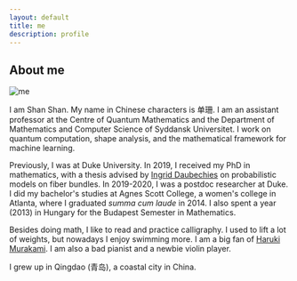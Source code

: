 ```yaml
---
layout: default
title: me
description: profile
---
```


## About me
![me](/images/sshan.jpg)

I am Shan Shan. My name in Chinese characters is 单珊. I am an assistant professor at the Centre of Quantum Mathematics and the Department of Mathematics and Computer Science of Syddansk Universitet. I work on quantum computation, shape analysis, and the mathematical framework for machine learning. 

Previously, I was at Duke University. In 2019, I received my PhD in mathematics, with a thesis advised by [Ingrid Daubechies](/images/SSID.png) on probabilistic models on fiber bundles. In 2019-2020, I was a postdoc researcher at Duke. I did my bachelor's studies at Agnes Scott College, a women's college in Atlanta, where I graduated *summa cum laude* in 2014.  I also spent a year (2013) in Hungary for the Budapest Semester in Mathematics.

Besides doing math, I like to read and practice calligraphy. I used to lift a lot of weights, but nowadays I enjoy swimming more. I am a big fan of [Haruki Murakami](http://www.harukimurakami.com). I am also a bad pianist and a newbie violin player. 

I grew up in Qingdao (青岛), a coastal city in China. 
     
<br />
<br />
<br />
<br />
<br />
<br />
<br />
<br />
